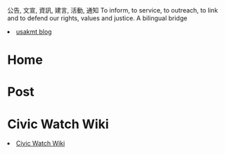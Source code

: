 
公告, 文宣, 資訊, 建言, 活動, 通知 To inform, to service, to outreach, to link and to defend our rights, values and justice. 
A bilingual bridge

<li><a href="http://classic-blog.udn.com/usakmt" > usakmt blog </a></li>

# Home

# Post

# Civic Watch Wiki
<li><a href="https://github.com/uskmt/Civic-Watch/wiki"> Civic Watch Wiki </a></li>





